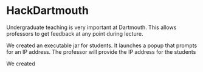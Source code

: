 # HackDartmouth

Undergraduate teaching is very important at Dartmouth. This allows professors to get feedback at any point during lecture. 

We created an executable jar for students. It launches a popup that prompts for an IP address. The professor will provide the IP address for the students 

We created 